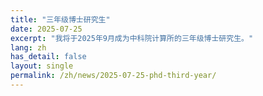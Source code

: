```yaml
---
title: "三年级博士研究生"
date: 2025-07-25
excerpt: "我将于2025年9月成为中科院计算所的三年级博士研究生。"
lang: zh
has_detail: false
layout: single
permalink: /zh/news/2025-07-25-phd-third-year/
---
```

